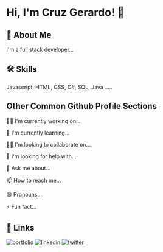 
# Hi, I'm Cruz Gerardo! 👋


## 🚀 About Me
I'm a full stack developer...


## 🛠 Skills
Javascript, HTML, CSS, C#, SQL, Java ..... 




## Other Common Github Profile Sections
👩‍💻 I'm currently working on...

🧠 I'm currently learning...

👯‍♀️ I'm looking to collaborate on...

🤔 I'm looking for help with...

💬 Ask me about...

📫 How to reach me...

😄 Pronouns...

⚡️ Fun fact...


## 🔗 Links
[![portfolio](https://img.shields.io/badge/my_portfolio-000?style=for-the-badge&logo=ko-fi&logoColor=white)](https://#/)
[![linkedin](https://img.shields.io/badge/linkedin-0A66C2?style=for-the-badge&logo=linkedin&logoColor=white)](https://www.linkedin.com/in/cruzgerardo3/)
[![twitter](https://img.shields.io/badge/twitter-1DA1F2?style=for-the-badge&logo=twitter&logoColor=white)](https://twitter.com/cruzgerardo10)


